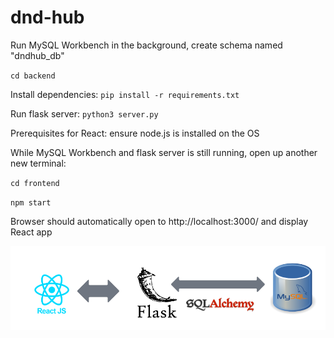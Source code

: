 # dnd-hub

Run MySQL Workbench in the background, create schema named "dndhub_db"

`cd backend`

Install dependencies: `pip install -r requirements.txt`

Run flask server: `python3 server.py`

Prerequisites for React: ensure node.js is installed on the OS

While MySQL Workbench and flask server is still running, open up another new terminal: 

`cd frontend`

`npm start`

Browser should automatically open to http://localhost:3000/ and display React app

![Diagram](dnd-hub-arch-v1.png)